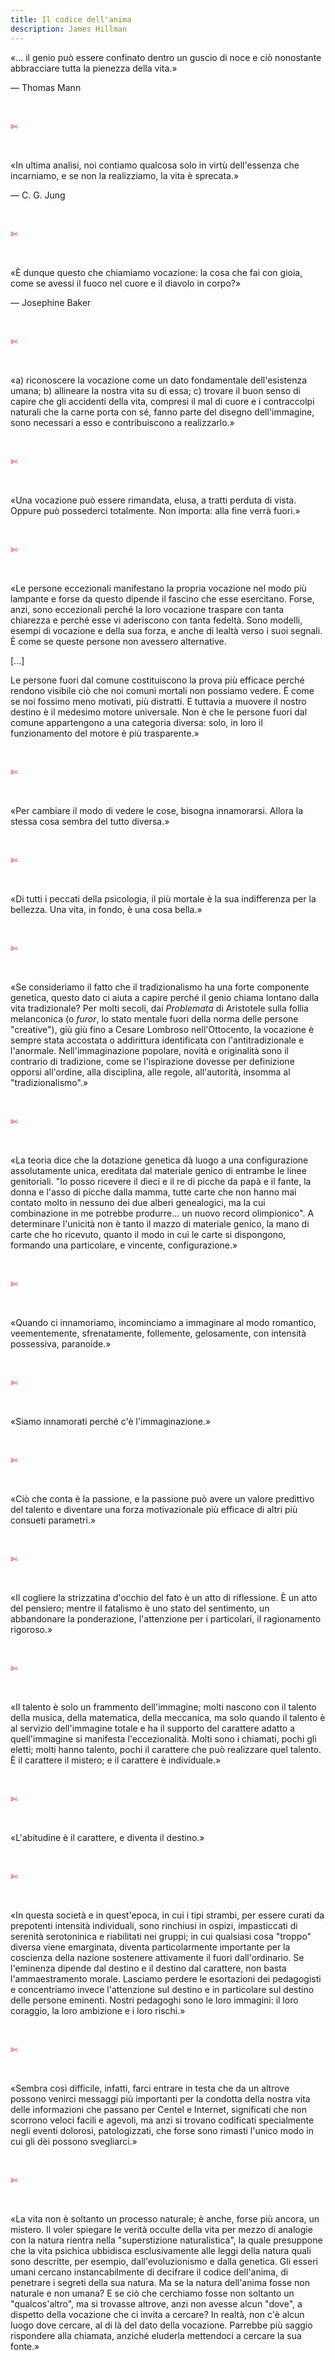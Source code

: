 ```yaml
---
title: Il codice dell'anima
description: James Hillman
---
```

«... il genio può essere confinato dentro un guscio di noce e ciò nonostante abbracciare tutta la pienezza della vita.»
&nbsp;

— Thomas Mann

&nbsp;

<span style="color:red">✄</span>

&nbsp;

«In ultima analisi, noi contiamo qualcosa solo in virtù dell'essenza che incarniamo, e se non la realizziamo, la vita è sprecata.»
&nbsp;

— C. G. Jung

&nbsp;

<span style="color:red">✄</span>

&nbsp;

«È dunque questo che chiamiamo vocazione: la cosa che fai con gioia, come se avessi il fuoco nel cuore e il diavolo in corpo?»
&nbsp;

— Josephine Baker

&nbsp;

<span style="color:red">✄</span>

&nbsp;

«a) riconoscere la vocazione come un dato fondamentale dell'esistenza umana; b) allineare la nostra vita su di essa; c) trovare il buon senso di capire che gli accidenti della vita, compresi il mal di cuore e i contraccolpi naturali che la carne porta con sé, fanno parte del disegno dell'immagine, sono necessari a esso e contribuiscono a realizzarlo.»

&nbsp;

<span style="color:red">✄</span>

&nbsp;

«Una vocazione può essere rimandata, elusa, a tratti perduta di vista. Oppure può possederci totalmente. Non importa: alla fine verrà fuori.»

&nbsp;

<span style="color:red">✄</span>

&nbsp;

«Le persone eccezionali manifestano la propria vocazione nel modo più lampante e forse da questo dipende il fascino che esse esercitano. Forse, anzi, sono eccezionali perché la loro vocazione traspare con tanta chiarezza e perché esse vi aderiscono con tanta fedeltà. Sono modelli, esempi di vocazione e della sua forza, e anche di lealtà verso i suoi segnali. È come se queste persone non avessero alternative.

[...]
&nbsp;

Le persone fuori dal comune costituiscono la prova più efficace perché rendono visibile ciò che noi comuni mortali non possiamo vedere. È come se noi fossimo meno motivati, più distratti. E tuttavia a muovere il nostro destino è il medesimo motore universale. Non è che le persone fuori dal comune appartengono a una categoria diversa: solo, in loro il funzionamento del motore è più trasparente.»

&nbsp;

<span style="color:red">✄</span>

&nbsp;

«Per cambiare il modo di vedere le cose, bisogna innamorarsi. Allora la stessa cosa sembra del tutto diversa.»

&nbsp;

<span style="color:red">✄</span>

&nbsp;

«Di tutti i peccati della psicologia, il più mortale è la sua indifferenza per la bellezza. Una vita, in fondo, è una cosa bella.»

&nbsp;

<span style="color:red">✄</span>

&nbsp;

«Se consideriamo il fatto che il tradizionalismo ha una forte componente genetica, questo dato ci aiuta a capire perché il genio chiama lontano dalla vita tradizionale? Per molti secoli, dai _Problemata_ di Aristotele sulla follia melanconica (o _furor_, lo stato mentale fuori della norma delle persone "creative"), giù giù fino a Cesare Lombroso nell'Ottocento, la vocazione è sempre stata accostata o addirittura identificata con l'antitradizionale e l'anormale. Nell'immaginazione popolare, novità e originalità sono il contrario di tradizione, come se l'ispirazione dovesse per definizione opporsi all'ordine, alla disciplina, alle regole, all'autorità, insomma al "tradizionalismo".»

&nbsp;

<span style="color:red">✄</span>

&nbsp;

«La teoria dice che la dotazione genetica dà luogo a una configurazione assolutamente unica, ereditata dal materiale genico di entrambe le linee genitoriali. "Io posso ricevere il dieci e il re di picche da papà e il fante, la donna e l'asso di picche dalla mamma, tutte carte che non hanno mai contato molto in nessuno dei due alberi genealogici, ma la cui combinazione in me potrebbe produrre... un nuovo record olimpionico". A determinare l'unicità non è tanto il mazzo di materiale genico, la mano di carte che ho ricevuto, quanto il modo in cui le carte si dispongono, formando una particolare, e vincente, configurazione.»

&nbsp;

<span style="color:red">✄</span>

&nbsp;

«Quando ci innamoriamo, incominciamo a immaginare al modo romantico, veementemente, sfrenatamente, follemente, gelosamente, con intensità possessiva, paranoide.»

&nbsp;

<span style="color:red">✄</span>

&nbsp;

«Siamo innamorati perché c'è l'immaginazione.»

&nbsp;

<span style="color:red">✄</span>

&nbsp;

«Ciò che conta è la passione, e la passione può avere un valore predittivo del talento e diventare una forza motivazionale più efficace di altri più consueti parametri.»

&nbsp;

<span style="color:red">✄</span>

&nbsp;

«Il cogliere la strizzatina d'occhio del fato è un atto di riflessione. È un atto del pensiero; mentre il fatalismo è uno stato del sentimento, un abbandonare la ponderazione, l'attenzione per i particolari, il ragionamento rigoroso.»

&nbsp;

<span style="color:red">✄</span>

&nbsp;

«Il talento è solo un frammento dell'immagine; molti nascono con il talento della musica, della matematica, della meccanica, ma solo quando il talento è al servizio dell'immagine totale e ha il supporto del carattere adatto a quell'immagine si manifesta l'eccezionalità. Molti sono i chiamati, pochi gli eletti; molti hanno talento, pochi il carattere che può realizzare quel talento. È il carattere il mistero; e il carattere è individuale.»

&nbsp;

<span style="color:red">✄</span>

&nbsp;

«L'abitudine è il carattere, e diventa il destino.»

&nbsp;

<span style="color:red">✄</span>

&nbsp;

«In questa società e in quest'epoca, in cui i tipi strambi, per essere curati da prepotenti intensità individuali, sono rinchiusi in ospizi, impasticcati di serenità serotoninica e riabilitati nei gruppi; in cui qualsiasi cosa "troppo" diversa viene emarginata, diventa particolarmente importante per la coscienza della nazione sostenere attivamente il fuori dall'ordinario. Se l'eminenza dipende dal destino e il destino dal carattere, non basta l'ammaestramento morale. Lasciamo perdere le esortazioni dei pedagogisti e concentriamo invece l'attenzione sul destino e in particolare sul destino delle persone eminenti. Nostri pedagoghi sono le loro immagini: il loro coraggio, la loro ambizione e i loro rischi.»

&nbsp;

<span style="color:red">✄</span>

&nbsp;

«Sembra così difficile, infatti, farci entrare in testa che da un altrove possono venirci messaggi più importanti per la condotta della nostra vita delle informazioni che passano per Centel e Internet, significati che non scorrono veloci facili e agevoli, ma anzi si trovano codificati specialmente negli eventi dolorosi, patologizzati, che forse sono rimasti l'unico modo in cui gli dèi possono svegliarci.»

&nbsp;

<span style="color:red">✄</span>

&nbsp;

«La vita non è soltanto un processo naturale; è anche, forse più ancora, un mistero. Il voler spiegare le verità occulte della vita per mezzo di analogie con la natura rientra nella "superstizione naturalistica", la quale presuppone che la vita psichica ubbidisca esclusivamente alle leggi della natura quali sono descritte, per esempio, dall'evoluzionismo e dalla genetica. Gli esseri umani cercano instancabilmente di decifrare il codice dell'anima, di penetrare i segreti della sua natura. Ma se la natura dell'anima fosse non naturale e non umana? E se ciò che cerchiamo fosse non soltanto un "qualcos'altro", ma si trovasse altrove, anzi non avesse alcun "dove", a dispetto della vocazione che ci invita a cercare? In realtà, non c'è alcun luogo dove cercare, al di là del dato della vocazione. Parrebbe più saggio rispondere alla chiamata, anziché eluderla mettendoci a cercare la sua fonte.»
